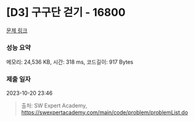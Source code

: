 # [D3] 구구단 걷기 - 16800 

[문제 링크](https://swexpertacademy.com/main/code/problem/problemDetail.do?contestProbId=AYaf9W8afyMDFAQ9) 

### 성능 요약

메모리: 24,536 KB, 시간: 318 ms, 코드길이: 917 Bytes

### 제출 일자

2023-10-20 23:46



> 출처: SW Expert Academy, https://swexpertacademy.com/main/code/problem/problemList.do